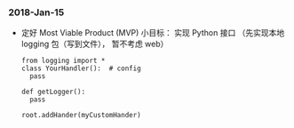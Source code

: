 


### 2018-Jan-15

- 定好 Most Viable Product (MVP) 小目标： 实现 Python 接口 （先实现本地 logging 包（写到文件）， 暂不考虑 web）
  ```
  from logging import *
  class YourHandler():  # config
    pass

  def getLogger():
    pass

  root.addHander(myCustomHander)
  ```
